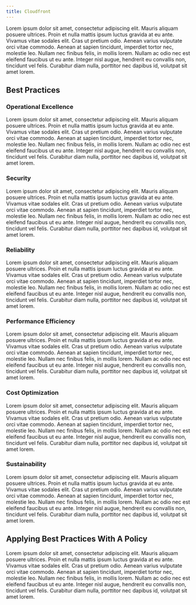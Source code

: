 ```yaml
---
title: Cloudfront
---
```


Lorem ipsum dolor sit amet, consectetur adipiscing elit. Mauris aliquam posuere ultrices. Proin et nulla mattis ipsum luctus gravida at eu ante. Vivamus vitae sodales elit. Cras ut pretium odio. Aenean varius vulputate orci vitae commodo. Aenean at sapien tincidunt, imperdiet tortor nec, molestie leo. Nullam nec finibus felis, in mollis lorem. Nullam ac odio nec est eleifend faucibus ut eu ante. Integer nisl augue, hendrerit eu convallis non, tincidunt vel felis. Curabitur diam nulla, porttitor nec dapibus id, volutpat sit amet lorem.

<!--more-->

## Best Practices

### Operational Excellence

Lorem ipsum dolor sit amet, consectetur adipiscing elit. Mauris aliquam posuere ultrices. Proin et nulla mattis ipsum luctus gravida at eu ante. Vivamus vitae sodales elit. Cras ut pretium odio. Aenean varius vulputate orci vitae commodo. Aenean at sapien tincidunt, imperdiet tortor nec, molestie leo. Nullam nec finibus felis, in mollis lorem. Nullam ac odio nec est eleifend faucibus ut eu ante. Integer nisl augue, hendrerit eu convallis non, tincidunt vel felis. Curabitur diam nulla, porttitor nec dapibus id, volutpat sit amet lorem.

### Security

Lorem ipsum dolor sit amet, consectetur adipiscing elit. Mauris aliquam posuere ultrices. Proin et nulla mattis ipsum luctus gravida at eu ante. Vivamus vitae sodales elit. Cras ut pretium odio. Aenean varius vulputate orci vitae commodo. Aenean at sapien tincidunt, imperdiet tortor nec, molestie leo. Nullam nec finibus felis, in mollis lorem. Nullam ac odio nec est eleifend faucibus ut eu ante. Integer nisl augue, hendrerit eu convallis non, tincidunt vel felis. Curabitur diam nulla, porttitor nec dapibus id, volutpat sit amet lorem.

### Reliability

Lorem ipsum dolor sit amet, consectetur adipiscing elit. Mauris aliquam posuere ultrices. Proin et nulla mattis ipsum luctus gravida at eu ante. Vivamus vitae sodales elit. Cras ut pretium odio. Aenean varius vulputate orci vitae commodo. Aenean at sapien tincidunt, imperdiet tortor nec, molestie leo. Nullam nec finibus felis, in mollis lorem. Nullam ac odio nec est eleifend faucibus ut eu ante. Integer nisl augue, hendrerit eu convallis non, tincidunt vel felis. Curabitur diam nulla, porttitor nec dapibus id, volutpat sit amet lorem.

### Performance Efficiency

Lorem ipsum dolor sit amet, consectetur adipiscing elit. Mauris aliquam posuere ultrices. Proin et nulla mattis ipsum luctus gravida at eu ante. Vivamus vitae sodales elit. Cras ut pretium odio. Aenean varius vulputate orci vitae commodo. Aenean at sapien tincidunt, imperdiet tortor nec, molestie leo. Nullam nec finibus felis, in mollis lorem. Nullam ac odio nec est eleifend faucibus ut eu ante. Integer nisl augue, hendrerit eu convallis non, tincidunt vel felis. Curabitur diam nulla, porttitor nec dapibus id, volutpat sit amet lorem.

### Cost Optimization

Lorem ipsum dolor sit amet, consectetur adipiscing elit. Mauris aliquam posuere ultrices. Proin et nulla mattis ipsum luctus gravida at eu ante. Vivamus vitae sodales elit. Cras ut pretium odio. Aenean varius vulputate orci vitae commodo. Aenean at sapien tincidunt, imperdiet tortor nec, molestie leo. Nullam nec finibus felis, in mollis lorem. Nullam ac odio nec est eleifend faucibus ut eu ante. Integer nisl augue, hendrerit eu convallis non, tincidunt vel felis. Curabitur diam nulla, porttitor nec dapibus id, volutpat sit amet lorem.

### Sustainability

Lorem ipsum dolor sit amet, consectetur adipiscing elit. Mauris aliquam posuere ultrices. Proin et nulla mattis ipsum luctus gravida at eu ante. Vivamus vitae sodales elit. Cras ut pretium odio. Aenean varius vulputate orci vitae commodo. Aenean at sapien tincidunt, imperdiet tortor nec, molestie leo. Nullam nec finibus felis, in mollis lorem. Nullam ac odio nec est eleifend faucibus ut eu ante. Integer nisl augue, hendrerit eu convallis non, tincidunt vel felis. Curabitur diam nulla, porttitor nec dapibus id, volutpat sit amet lorem.

## Applying Best Practices With A Policy

Lorem ipsum dolor sit amet, consectetur adipiscing elit. Mauris aliquam posuere ultrices. Proin et nulla mattis ipsum luctus gravida at eu ante. Vivamus vitae sodales elit. Cras ut pretium odio. Aenean varius vulputate orci vitae commodo. Aenean at sapien tincidunt, imperdiet tortor nec, molestie leo. Nullam nec finibus felis, in mollis lorem. Nullam ac odio nec est eleifend faucibus ut eu ante. Integer nisl augue, hendrerit eu convallis non, tincidunt vel felis. Curabitur diam nulla, porttitor nec dapibus id, volutpat sit amet lorem.